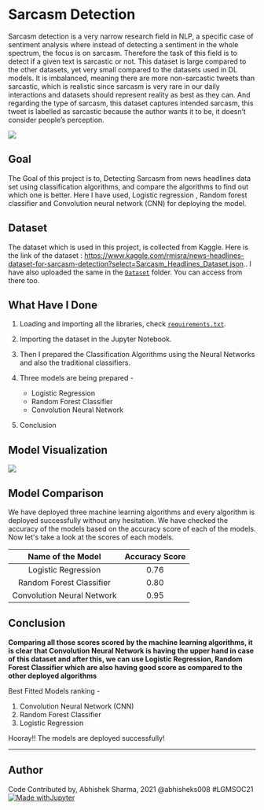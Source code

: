 # Sarcasm Detection
Sarcasm detection is a very narrow research field in NLP, a specific case of sentiment analysis where instead of detecting a sentiment in the whole spectrum, the focus is on sarcasm. Therefore the task of this field is to detect if a given text is sarcastic or not. This dataset is large compared to the other datasets, yet very small compared to the datasets used in DL models. It is imbalanced, meaning there are more non-sarcastic tweets than sarcastic, which is realistic since sarcasm is very rare in our daily interactions and datasets should represent reality as best as they can. And regarding the type of sarcasm, this dataset captures intended sarcasm, this tweet is labelled as sarcastic because the author wants it to be, it doesn’t consider people’s perception.

![](https://github.com/abhisheks008/ML-ProjectKart/blob/patch-11/Sarcasm%20Detection/Images/sar1.png)

## Goal
The Goal of this project is to, Detecting Sarcasm from news headlines data set using classification algorithms, and compare the algorithms to find out which one is better. Here I have used, Logistic regression , Random forest classifier and Convolution neural network (CNN) for deploying the model.

## Dataset
The dataset which is used in this project, is collected from Kaggle. Here is the link of the dataset : https://www.kaggle.com/rmisra/news-headlines-dataset-for-sarcasm-detection?select=Sarcasm_Headlines_Dataset.json.. I have also uploaded the same in the [`Dataset`](https://github.com/abhisheks008/ML-ProjectKart/tree/patch-11/Sarcasm%20Detection/Dataset) folder. You can access from there too.

## What Have I Done
1. Loading and importing all the libraries, check [`requirements.txt`](https://github.com/abhisheks008/ML-ProjectKart/blob/patch-11/Sarcasm%20Detection/requirements.txt).
2. Importing the dataset in the Jupyter Notebook.
3. Then I prepared the Classification Algorithms using the Neural Networks and also the traditional classifiers.
4. Three models are being prepared - 
    - Logistic Regression
    - Random Forest Classifier
    - Convolution Neural Network

5. Conclusion


## Model Visualization
![](https://github.com/abhisheks008/ML-ProjectKart/blob/patch-11/Sarcasm%20Detection/Images/sar2.png)

## Model Comparison
We have deployed three machine learning algorithms and every algorithm is deployed successfully without any hesitation. We have checked the accuracy of the models based on the accuracy score of each of the models. Now let's take a look at the scores of each models.

|Name of the Model|Accuracy Score|
|:---:|:---:|
|Logistic Regression|0.76|
|Random Forest Classifier|0.80|
|Convolution Neural Network|0.95|


## Conclusion
**Comparing all those scores scored by the machine learning algorithms, it is clear that Convolution Neural Network is having the upper hand in case of this dataset and after this, we can use Logistic Regression, Random Forest Classifier which are also having good score as compared to the other deployed algorithms**

Best Fitted Models ranking - 
1. Convolution Neural Network (CNN)
2. Random Forest Classifier
3. Logistic Regression

Hooray!! The models are deployed successfully!

********************************************************************

## Author
Code Contributed by, Abhishek Sharma, 2021 @abhisheks008 #LGMSOC21
[![Made withJupyter](https://img.shields.io/badge/Made%20with-Jupyter-orange?style=for-the-badge&logo=Jupyter)](https://jupyter.org/try)
